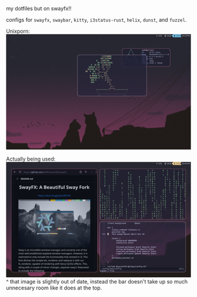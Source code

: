 my dotfiles but on swayfx!!

configs for `swayfx`, `swaybar`, `kitty`, `i3status-rust`, `helix`, `dunst`, and `fuzzel`.

Unixporn:
![Screenshot of `pfetch` and `cbonsai`, showing off how this system looks when made to look like a r/unixporn post.](pretty.png)

Actually being used:
![Screenshot of Firefox, `cmatrix`, and `helix`, showcasing how the system would look if it was actually in use.](inuse.png)
^ that image is slightly out of date, instead the bar doesn't take up so much unnecesary room like it does at the top.

